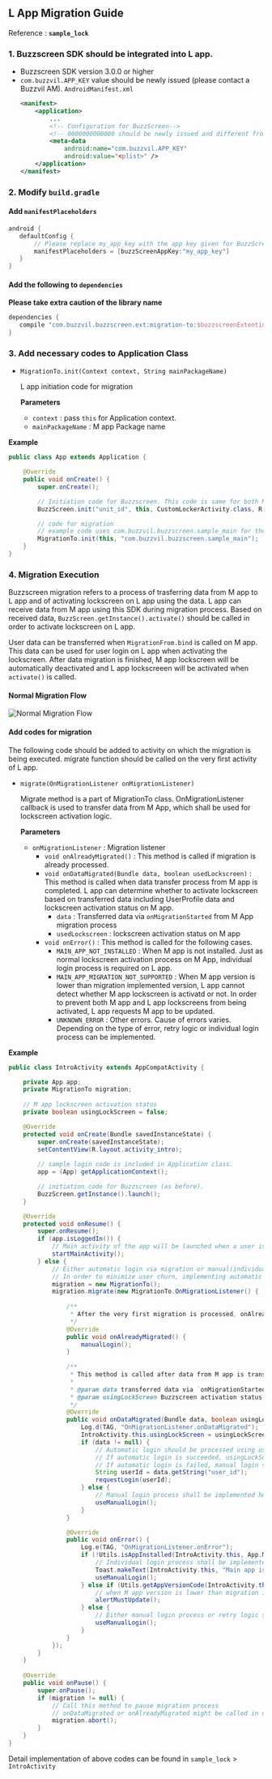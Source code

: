 ## L App Migration Guide
Reference : **`sample_lock`**

### 1. Buzzscreen SDK should be integrated into L app.
- Buzzscreen SDK version 3.0.0 or higher
- `com.buzzvil.APP_KEY` value should be newly issued (please contact a Buzzvil AM).
    `AndroidManifest.xml` 
    ```xml
    <manifest>
        <application>
            ...
            <!-- Configuration for BuzzScreen-->
            <!-- 0000000000000 should be newly issued and different from the value used on M app. -->
            <meta-data
                android:name="com.buzzvil.APP_KEY"
                android:value="<plist>" />
        </application>
    </manifest>
    ```

### 2. Modify `build.gradle` 
       
#### Add `manifestPlaceholders`

```groovy
android {
   defaultConfig {
       // Please replace my_app_key with the app key given for BuzzScreen integration process
       manifestPlaceholders = [buzzScreenAppKey:"my_app_key"]
   }
}
```

#### Add the following to `dependencies`
**Please take extra caution of the library name**

```groovy
dependencies {
   compile "com.buzzvil.buzzscreen.ext:migration-to:$buzzscreenExtentionVersionName"
}
```

### 3. Add necessary codes to Application Class
- `MigrationTo.init(Context context, String mainPackageName)`

    L app initiation code for migration

    **Parameters**
    - `context` : pass `this` for Application context.  
    - `mainPackageName` : M app Package name


**Example**

```java
public class App extends Application {

    @Override
    public void onCreate() {
        super.onCreate();

        // Initiation code for Buzzscreen. This code is same for both M App and L App.
        BuzzScreen.init("unit_id", this, CustomLockerActivity.class, R.drawable.image_on_fail);

        // code for migration
        // example code uses com.buzzvil.buzzscreen.sample_main for the M app package name
        MigrationTo.init(this, "com.buzzvil.buzzscreen.sample_main");
    }
}

```

### 4. Migration Execution

Buzzscreen migration refers to a process of trasferring data from M app to L app and of activating lockscreen on L app using the data. L app can receive data from M app using this SDK during migration process. Based on received data, `BuzzScreen.getInstance().activate()` should be called in order to activate lockscreen on L app.

User data can be transferred when `MigrationFrom.bind` is called on M app. This data can be used for user login on L app when activating the lockscreen. After data migration is finished, M app lockscreen will be automatically deactivated and L app lockscreeen will be activated when `activate()` is called. 

#### Normal Migration Flow
![Normal Migration Flow](normal_migration_flow.jpg)

#### Add codes for migration
The following code should be added to activity on which the migration is being executed. migrate function should be called on the very first activity of L app. 

- `migrate(OnMigrationListener onMigrationListener)`

    Migrate method is a part of MigrationTo class. OnMigrationListener callback is used to transfer data from M App, which shall be used for lockscreen activation logic. 

    **Parameters**
    - `onMigrationListener` : Migration listener
        - `void onAlreadyMigrated()` : This method is called if migration is already processed.
        - `void onDataMigrated(Bundle data, boolean usedLockscreen)` : This method is called when data transfer process from M app is completed. L app can determine whether to activate lockscreen based on transferred data including UserProfile data and lockscreen activation status on M app. 
            - `data` : Transferred data via `onMigrationStarted` from M App migration process
            - `usedLockscreen` : lockscreen activation status on M app
        - `void onError()` : This method is called for the following cases. 
            - `MAIN_APP_NOT_INSTALLED` : When M app is not installed. Just as normal lockscreen activation process on M App, individual login process is required on L app.
            - `MAIN_APP_MIGRATION_NOT_SUPPORTED` : When M app version is lower than migration implemented version, L app cannot detect whether M app lockscreen is activatd or not. In order to prevent both M app and L app lockscreens from being activated, L app requests M app to be updated. 
            - `UNKNOWN_ERROR` : Other errors. Cause of errors varies. Depending on the type of error, retry logic or individual login process can be implemented.
            
**Example**
```java
public class IntroActivity extends AppCompatActivity {

    private App app;
    private MigrationTo migration;
    
    // M app lockscreen activation status
    private boolean usingLockScreen = false;

    @Override
    protected void onCreate(Bundle savedInstanceState) {
        super.onCreate(savedInstanceState);
        setContentView(R.layout.activity_intro);
        
        // sample login code is included in Application class.
        app = (App) getApplicationContext();

        // initiation code for Buzzscreen (as before).
        BuzzScreen.getInstance().launch();
    }

    @Override
    protected void onResume() {
        super.onResume();
        if (app.isLoggedIn()) {
            // Main activity of the app will be launched when a user is already logged in.
            startMainActivity();
        } else {
            // Either automatic login via migration or manual(individual) login shall be implemented depending on user's login status.
            // In order to minimize user churn, implementing automatic login process is recommended. 
            migration = new MigrationTo();
            migration.migrate(new MigrationTo.OnMigrationListener() {
                
                /**
                 * After the very first migration is processed, onAlreadyMigrated() will be called whenever migrate method is called. 
                 */
                @Override
                public void onAlreadyMigrated() {
                    manualLogin();
                }
                
                /**
                 * This method is called after data from M app is transferred and UserProfile information is updated. 
                 *
                 * @param data transferred data via `onMigrationStarted` during migration process
                 * @param usingLockScreen Buzzscreen activation status on M App
                 */
                @Override
                public void onDataMigrated(Bundle data, boolean usingLockScreen) {
                    Log.d(TAG, "OnMigrationListener.onDataMigrated");
                    IntroActivity.this.usingLockScreen = usingLockScreen;
                    if (data != null) {
                        // Automatic login should be processed using user data transferred from M app.
                        // If automatic login is succeeded, usingLockScreen boolean will be used to determine lockscreen activation on L app.
                        // If automatic login is failed, manual login shall be processed. 
                        String userId = data.getString("user_id");
                        requestLogin(userId);
                    } else {
                        // Manual login process shall be implemented here as there is no data transferred from M App
                        useManualLogin();
                    }
                }

                @Override
                public void onError() {
                    Log.e(TAG, "OnMigrationListener.onError");
                    if (!Utils.isAppInstalled(IntroActivity.this, App.MAIN_APP_PACKAGE)) {
                        // Individual login process shall be implemented in case M app is not installed.
                        Toast.makeText(IntroActivity.this, "Main app is not installed.\nPlease install it or login.", Toast.LENGTH_LONG).show();
                        useManualLogin();
                    } else if (Utils.getAppVersionCode(IntroActivity.this, App.MAIN_APP_PACKAGE) < SUPPORTED_MAIN_APP_VERSION) {
                        // when M app version is lower than migration implemented version, L app requests to update M app.
                        alertMustUpdate();
                    } else {
                        // Either manual login process or retry logic shall be implemented in case of temporary errors during migration
                        useManualLogin();
                    }
                }
            });
        }
    }
    
    @Override
    public void onPause() {
        super.onPause();
        if (migration != null) {
            // Call this method to pause migration process
            // onDataMigrated or onAlreadyMigrated might be called in onPause unless the process is aborted here. 
            migration.abort();    
        }
    }
}

```
Detail implementation of above codes can be found in `sample_lock` > `IntroActivity`
        
